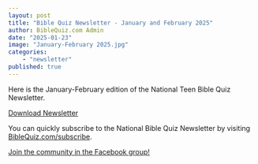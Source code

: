 ```yaml
---
layout: post
title: "Bible Quiz Newsletter - January and February 2025"
author: BibleQuiz.com Admin
date: "2025-01-23"
image: "January-February 2025.jpg"
categories:
    - "newsletter"
published: true
---
```


Here is the January-February edition of the National Teen Bible Quiz Newsletter.

<a href="{{site.url}}{% link assets/2025/tbq_newsletter_jan_feb_2025.pdf %}" class="button is-primary">Download Newsletter</a>

You can quickly subscribe to the National Bible Quiz Newsletter by visiting [BibleQuiz.com/subscribe](https://biblequiz.com/subscribe/).

[Join the community in the Facebook group!](https://www.facebook.com/groups/agbiblequiz)
